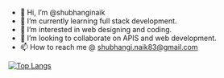 - 👋 Hi, I’m @shubhanginaik
- 🌱 I’m currently learning full stack development.
-  👀 I’m interested in web designing and coding.
- 💞️ I’m looking to collaborate on APIS and web development.
- 📫 How to reach me @ shubhangi.naik83@gmail.com
<p align center>
 
  [![Top Langs](https://github-readme-stats.vercel.app/api/top-langs/?username=shubhanginaik)](https://github.com/shubhanginaik/github-readme-stats)

</p>
<!---
shubhanginaik/shubhanginaik is a ✨ special ✨ repository because its `README.md` (this file) appears on your GitHub profile.
You can click the Preview link to take a look at your changes.
--->
